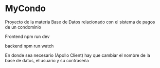 # MyCondo
Proyecto de la materia Base de Datos relacionado con el sistema de pagos de un condominio

Frontend
npm run dev

backend
npm run watch

En donde sea necesario (Apollo Client) hay que cambiar el nombre de la base de datos, el usuario y su contraseña
